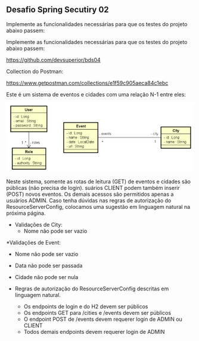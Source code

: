 ## Desafio Spring Secutiry 02
Implemente as funcionalidades necessárias para que os testes do projeto abaixo passem:

Implemente as funcionalidades necessárias para que os testes do projeto abaixo passem:

https://github.com/devsuperior/bds04

Collection do Postman:

https://www.getpostman.com/collections/e1f59c905aeca84c1ebc

Este é um sistema de eventos e cidades com uma relação N-1 entre eles:


![uml](https://github.com/rosana-moreira/desafio-spring-security-02/blob/master/image.png)


Neste sistema, somente as rotas de leitura (GET) de eventos e cidades são públicas (não precisa de login). 
suários CLIENT podem também inserir (POST) novos eventos. Os demais acessos são permitidos apenas a usuários ADMIN.
Caso tenha dúvidas nas regras de autorização do ResourceServerConfig, colocamos uma sugestão em linguagem natural na próxima página.

* Validações de City:
  * Nome não pode ser vazio

*Validações de Event:
  * Nome não pode ser vazio
  * Data não pode ser passada
  * Cidade não pode ser nula

* Regras de autorização do ResourceServerConfig descritas em linguagem natural.
  * Os endpoints de login e do H2 devem ser públicos
  * Os endpoints GET para /cities e /events devem ser públicos
  * O endpoint POST de /events devem requerer login de ADMIN ou CLIENT
  * Todos demais endpoints devem requerer login de ADMIN


